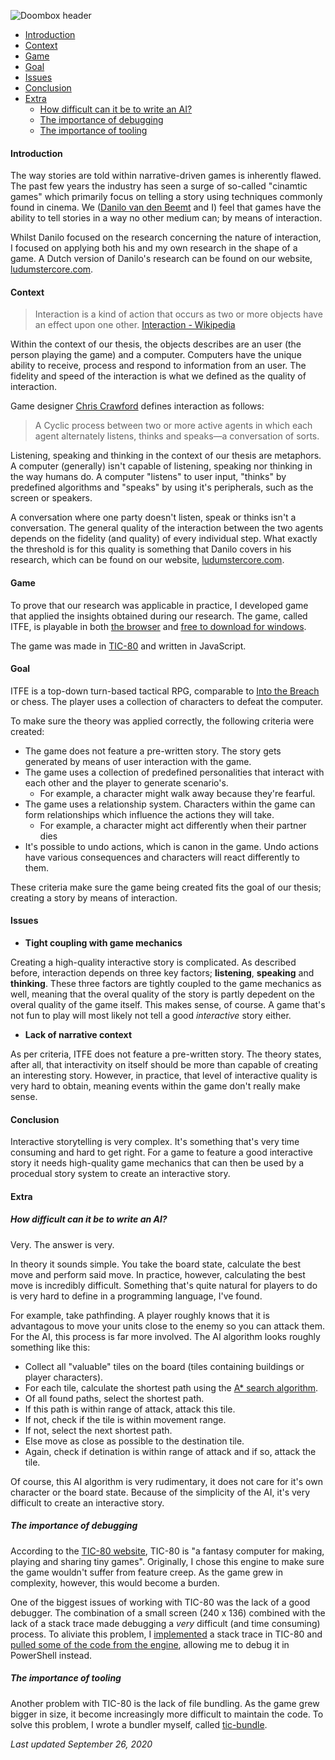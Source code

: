 ![Doombox header](/assets/images/banner_thesis.png)

<info
  primary="Meaningful Interaction in Narrative-driven Games"
  secondary="Thesis (4th year)"
  date="2020.01.06 - 2020.08.27"
/>

 - [Introduction](#introduction)
 - [Context](#context)
 - [Game](#game)
 - [Goal](#goal)
 - [Issues](#issues)
 - [Conclusion](#conclusion)
 - [Extra](#extra)
   - [How difficult can it be to write an AI?](#how-difficult-can-it-be-to-write-an-ai)
   - [The importance of debugging](#the-importance-of-debugging)
   - [The importance of tooling](#the-importance-of-tooling)

#### Introduction

The way stories are told within narrative-driven games is inherently flawed. The past few years the industry has seen a surge of so-called "cinamtic games" which primarily focus on telling a story using techniques commonly found in cinema. We ([Danilo van den Beemt](linkedin.com/in/danilovandenbeemt) and I) feel that games have the ability to tell stories in a way no other medium can; by means of interaction.

Whilst Danilo focused on the research concerning the nature of interaction, I focused on applying both his and my own research in the shape of a game. A Dutch version of Danilo's research can be found on our website, [ludumstercore.com](https://ludumstercore.com/).

#### Context

> Interaction is a kind of action that occurs as two or more objects have an effect upon one other. [Interaction - Wikipedia](https://en.wikipedia.org/wiki/Interaction)

Within the context of our thesis, the objects describes are an user (the person playing the game) and a computer. Computers have the unique ability to receive, process and respond to information from an user. The fidelity and speed of the interaction is what we defined as the quality of interaction.

Game designer [Chris Crawford](https://en.wikipedia.org/wiki/Chris_Crawford_(game_designer)) defines interaction as follows:

> A Cyclic process between two or more active agents in which each agent alternately listens, thinks and speaks—a conversation of sorts.

Listening, speaking and thinking in the context of our thesis are metaphors. A computer (generally) isn't capable of listening, speaking nor thinking in the way humans do. A computer "listens" to user input, "thinks" by predefined algorithms and "speaks" by using it's peripherals, such as the screen or speakers.

A conversation where one party doesn't listen, speak or thinks isn't a conversation. The general quality of the interaction between the two agents depends on the fidelity (and quality) of every individual step. What exactly the threshold is for this quality is something that Danilo covers in his research, which can be found on our website, [ludumstercore.com](https://ludumstercore.com/).

#### Game

To prove that our research was applicable in practice, I developed game that applied the insights obtained during our research. The game, called ITFE, is playable in both [the browser](https://ludumstercore.com/game) and [free to download for windows](https://drive.google.com/file/d/1VA29y7w1NmeKmoxb537ruFurPIEId4ZO/view).

The game was made in [TIC-80](https://tic80.com/) and written in JavaScript.

#### Goal

ITFE is a top-down turn-based tactical RPG, comparable to [Into the Breach](https://subsetgames.com/itb.html) or chess. The player uses a collection of characters to defeat the computer.

To make sure the theory was applied correctly, the following criteria were created:

 - The game does not feature a pre-written story. The story gets generated by means of user interaction with the game.
 - The game uses a collection of predefined personalities that interact with each other and the player to generate scenario's.
   - For example, a character might walk away because they're fearful.
 - The game uses a relationship system. Characters within the game can form relationships which influence the actions they will take.
   - For example, a character might act differently when their partner dies
 - It's possible to undo actions, which is canon in the game. Undo actions have various consequences and characters will react differently to them.

These criteria make sure the game being created fits the goal of our thesis; creating a story by means of interaction.

#### Issues

 - <b>Tight coupling with game mechanics</b>

Creating a high-quality interactive story is complicated. As described before, interaction depends on three key factors; <b>listening</b>, <b>speaking</b> and <b>thinking</b>. These three factors are tightly coupled to the game mechanics as well, meaning that the overal quality of the story is partly depedent on the overal quality of the game itself. This makes sense, of course. A game that's not fun to play will most likely not tell a good _interactive_ story either.

 - <b>Lack of narrative context</b>

As per criteria, ITFE does not feature a pre-written story. The theory states, after all, that interactivity on itself should be more than capable of creating an interesting story. However, in practice, that level of interactive quality is very hard to obtain, meaning events within the game don't really make sense.

#### Conclusion

Interactive storytelling is very complex. It's something that's very time consuming and hard to get right. For a game to feature a good interactive story it needs high-quality game mechanics that can then be used by a procedual story system to create an interactive story.

#### Extra

##### How difficult can it be to write an AI?

Very. The answer is very.

In theory it sounds simple. You take the board state, calculate the best move and perform said move. In practice, however, calculating the best move is incredibly difficult. Something that's quite natural for players to do is very hard to define in a programming language, I've found.

For example, take pathfinding. A player roughly knows that it is advantagous to move your units close to the enemy so you can attack them. For the AI, this process is far more involved. The AI algorithm looks roughly something like this:

 - Collect all "valuable" tiles on the board (tiles containing buildings or player characters).
 - For each tile, calculate the shortest path using the [A* search algorithm](https://en.wikipedia.org/wiki/A*_search_algorithm).
 - Of all found paths, select the shortest path.
 - If this path is within range of attack, attack this tile.
 - If not, check if the tile is within movement range.
 - If not, select the next shortest path.
 - Else move as close as possible to the destination tile.
 - Again, check if detination is within range of attack and if so, attack the tile.

Of course, this AI algorithm is very rudimentary, it does not care for it's own character or the board state. Because of the simplicity of the AI, it's very difficult to create an interactive story.

##### The importance of debugging

According to the [TIC-80 website](https://tic80.com/), TIC-80 is "a fantasy computer for making, playing and sharing tiny games". Originally, I chose this engine to make sure the game wouldn't suffer from feature creep. As the game grew in complexity, however, this would become a burden.

One of the biggest issues of working with TIC-80 was the lack of a good debugger. The combination of a small screen (240 x 136) combined with the lack of a stack trace made debugging a _very_ difficult (and time consuming) process. To aliviate this problem, I [implemented](https://github.com/nesbox/TIC-80/issues/1113) a stack trace in TIC-80 and [pulled some of the code from the engine](https://twitter.com/ChronoDave/status/1288083439657328640), allowing me to debug it in PowerShell instead.

##### The importance of tooling

Another problem with TIC-80 is the lack of file bundling. As the game grew bigger in size, it become increasingly more difficult to maintain the code. To solve this problem, I wrote a bundler myself, called [tic-bundle](https://github.com/chronoDave/tic-bundle).

<box pt="8px">

<i>Last updated September 26, 2020</i>

</box>

